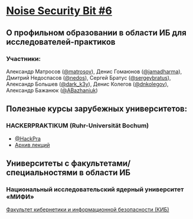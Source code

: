[Noise Security Bit #6](http://noisebit.podster.fm/6)
=====
## О профильном образовании в области ИБ для исследователей-практиков 


### Участники:
Александр Матросов ([@matrosov](http://twitter.com/matrosov)),
Денис Гомаюнов ([@jamadharma](https://twitter.com/jamadharma)),
Дмитрий Недоспасов ([@nedos](https://twitter.com/nedos)),
Сергей Братус ([@sergeybratus](https://twitter.com/sergeybratus)),
Александр Большев ([@dark_k3y](https://twitter.com/dark_k3y)),
Денис Колегов ([@dnkolegov](https://twitter.com/dnkolegov)),
Александр Бажанюк ([@ABazhaniuk](http://twitter.com/ABazhaniuk))

## Полезные курсы зарубежных университетов:
### HA­CKER­PRAK­TI­KUM (Ruhr-Universität Bochum)
 - [@HackPra](https://twitter.com/HackPra)
 - [Архив лекций](http://www.nds.rub.de/teaching/hackpra/)

## Университеты с факультетами/специальностями в области ИБ
### Национальный исследовательский ядерный университет «МИФИ»
[Факультет кибернетики и информационной безопасности (КИБ)](http://mephi.ru/about/faculty/Information_Security_Faculty/)
